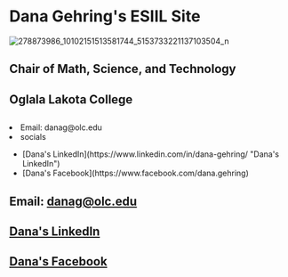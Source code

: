 
## <h1>Dana Gehring's ESIIL Site</h1>

![278873986_10102151513581744_5153733221137103504_n](https://user-images.githubusercontent.com/78752548/227621682-dd7aa54b-4e14-4746-ac09-a13cff9464c6.jpg)

## Chair of Math, Science, and Technology
## Oglala Lakota College

## <ul>
  <li>Email: danag@olc.edu</li>
  <li>socials</li>
    <ul><li>[Dana's LinkedIn](https://www.linkedin.com/in/dana-gehring/ "Dana's LinkedIn")</li>
    <li>[Dana's Facebook](https://www.facebook.com/dana.gehring)<a href="https://www.facebook.com/dana.gehring"></a></li>
  </ul></ul>
  
## Email: danag@olc.edu
## [Dana's LinkedIn](https://www.linkedin.com/in/dana-gehring/)<a href="https://www.linkedin.com/in/dana-gehring/"></a>
## [Dana's Facebook](https://www.facebook.com/dana.gehring)<a href="https://www.facebook.com/dana.gehring"></a>

